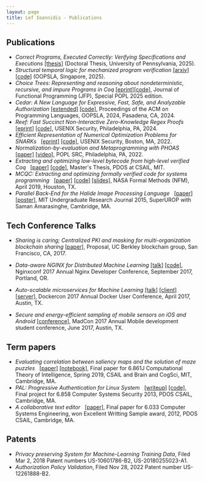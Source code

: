 ```yaml
---
layout: page
title: Lef Ioannidis - Publications
---
```


Publications
------------

- _Correct Programs, Executed Correctly: Verifying Specifications and Executions_ [\[thesis\]](https://www.proquest.com/openview/8780212a8f1d34836703cfa69c3813ea) (Doctoral Thesis, University of Pennsylvania, 2025).
- _Structural temporal logic for mechanized program verification_ [\[arxiv\]](https://arxiv.org/abs/2410.14906) [\[code\]](https://github.com/vellvm/ticl) (OOPSLA, Singapore, 2025).
- _Choice Trees: Representing and reasoning about nondeterministic, recursive, and impure Programs in Coq_ [\[eprint\]](https://arxiv.org/abs/2211.06863)[\[code\]](https://github.com/vellvm/ctrees/tree/jfp), Journal of Functional Programming (JFP), Special POPL 2025 edition.
- _Cedar: A New Language for Expressive, Fast, Safe, and Analyzable Authorization_ [\[extended\]](https://arxiv.org/abs/2403.04651) [\[code\]](https://github.com/cedar-policy/), Proceedings of the ACM on Programming Languages, OOPSLA, 2024, Pasadena, CA, 2024.
- _Reef: Fast Succinct Non-Interactive Zero-Knowledge Regex Proofs_ [\[eprint\]](https://eprint.iacr.org/2023/1886) [\[code\]](https://github.com/eniac/Reef), USENIX Security, Philadelphia, PA, 2024.
- _Efficient Representation of Numerical Optimization Problems for SNARKs_   [\[eprint\]](https://eprint.iacr.org/2021/1436.pdf) [\[code\]](https://github.com/eniac/otti), USENIX Security, Boston, MA, 2022.
- _Normalization-by-evaluation and Metaprogramming with PHOAS_   [\[paper\]](/assets/pdf/popl22src-paper.pdf) [\[video\]](https://www.youtube.com/watch?v=8c-enu_jnK8&list=PLyrlk8Xaylp7z_JBz0PqiuaF1Eb8FB4LR), POPL SRC, Philadelphia, PA, 2022.
- _Extracting and optimizing low-level bytecode from high-level verified Coq_   [\[paper\]](https://pdos.csail.mit.edu/papers/elefthei-meng.pdf) [\[code\]](https://github.com/mit-pdos/mcqc), Master's Thesis, PDOS at CSAIL, MIT.
- _MCQC: Extracting and optimizing formally verified code for systems programming_   [\[paper\]](https://pdos.csail.mit.edu/papers/mcqc:nfm19.pdf) [\[code\]](https://github.com/mit-pdos/mcqc) [\[slides\]](https://pdos.csail.mit.edu/papers/mcqc:nfm19-slides.pptx), NASA Formal Methods (NFM), April 2019, Houston, TX.
- _Parallel Back-End for the Halide Image Processing Language_   [\[paper\]](/assets/pdf/superurop.pdf) [\[poster\]](/assets/pdf/superurop-poster.pdf), MIT Undergraduate Research Journal 2015, SuperUROP with Saman Amarasinghe, Cambridge, MA.

Tech Conference Talks
---------------------

- _Sharing is caring; Centralized PKI and masking for multi-organization blockchain sharing_ [\[paper\]](/assets/pdf/blockchain.pdf), Proposal, UC Berkley blockchain group, San Francisco, CA, 2017.

- _Data-aware NGINX for Distributed Machine Learning_ [\[talk\]](https://www.youtube.com/watch?v=hjObXpM_ezg) [\[code\]](https://github.com/elefthei/WebTorch), Nginxconf 2017 Annual Nginx Developer Conference, September 2017, Portland, OR.

- _Auto-scalable microservices for Machine Learning_ [\[talk\]](https://www.youtube.com/watch?v=f3PfEctffAU) [\[client\]](https://github.com/elefthei/python-ml-microservice) [\[server\]](https://github.com/elefthei/slob-poc), Dockercon 2017 Annual Docker User Conference, April 2017, Austin, TX.

- _Secure and energy-efficient sampling of mobile sensors on iOS and Android_ [\[conference\]](https://www.ece.utexas.edu/plasma/madcon), MadCon 2017 Annual Mobile development student conference, June 2017, Austin, TX.

Term papers
-----------

- _Evaluating correlation between saliency maps and the solution of maze puzzles_   [\[paper\]](/assets/pdf/mazes.pdf) [\[notebook\]](https://github.com/elefthei/maze-saliency), Final paper for 6.861J Computational Theory of Intelligence, Spring 2019, CSAIL and Brain and CogSci, MIT, Cambridge, MA.
- _PAL: Progressive Authentication for Linux System_   [\[writeup\]](/assets/pdf/pal.txt) [\[code\]](https://github.com/elefthei/PAL--Progressive-Authentication-for-Linux), Final project for 6.858 Computer Systems Security 2013, PDOS CSAIL, Cambridge, MA.
- _A collaborative text editor_   [\[paper\]](/assets/pdf/6033paper.pdf), Final paper for 6.033 Computer Systems Engineering, won Excellent Writting Sample award, 2012, PDOS CSAIL, Cambridge, MA.

Patents
-------

- _Privacy preserving System for Machine-Learning Training Data_, Filed Mar 2, 2018 Patent numbers US-10601786-B2, US-20180255023-A1.
- _Authorization Policy Validation_, Filed Nov 28, 2022 Patent number US-12261888-B2.

